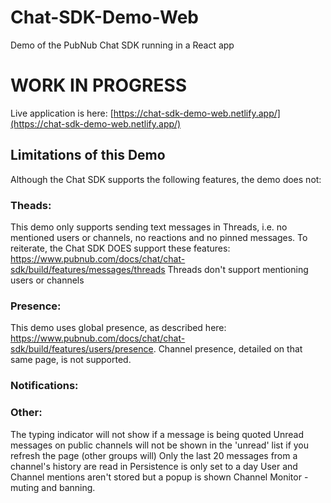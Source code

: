 # Chat-SDK-Demo-Web
Demo of the PubNub Chat SDK running in a React app

# WORK IN PROGRESS

Live application is here: [https://chat-sdk-demo-web.netlify.app/](https://chat-sdk-demo-web.netlify.app/)


## Limitations of this Demo

Although the Chat SDK supports the following features, the demo does not:

### Theads:
This demo only supports sending text messages in Threads, i.e. no mentioned users or channels, no reactions and no pinned messages.  To reiterate, the Chat SDK DOES support these features: https://www.pubnub.com/docs/chat/chat-sdk/build/features/messages/threads 
Threads don't support mentioning users or channels

### Presence:
This demo uses global presence, as described here: https://www.pubnub.com/docs/chat/chat-sdk/build/features/users/presence.  Channel presence, detailed on that same page, is not supported.

### Notifications:


### Other:
The typing indicator will not show if a message is being quoted
Unread messages on public channels will not be shown in the 'unread' list if you refresh the page (other groups will)
Only the last 20 messages from a channel's history are read in
Persistence is only set to a day
User and Channel mentions aren't stored but a popup is shown
Channel Monitor - muting and banning.
